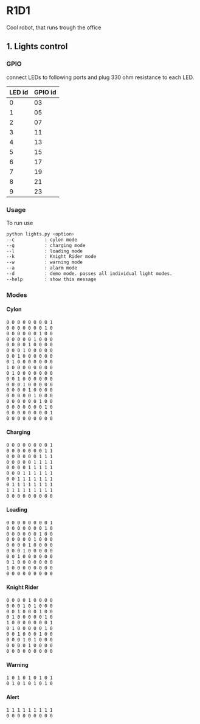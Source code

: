 # R1D1
Cool robot, that runs trough the office

## 1. Lights control 

### GPIO

connect LEDs to following ports and plug 330 ohm resistance to each LED.

LED id     | GPIO id
-------- | ---
0 | 03
1 | 05
2 | 07
3 | 11
4 | 13
5 | 15
6 | 17
7 | 19
8 | 21
9 | 23  

### Usage

To run use

```sh
python lights.py <option>
--c           : cylon mode
--g           : charging mode
--l           : loading mode
--k           : Knight Rider mode
--w           : warning mode
--a           : alarm mode
--d           : demo mode. passes all individual light modes.
--help        : show this message
```

### Modes

#### Cylon

```sh
0 0 0 0 0 0 0 0 1
0 0 0 0 0 0 0 1 0
0 0 0 0 0 0 1 0 0
0 0 0 0 0 1 0 0 0
0 0 0 0 1 0 0 0 0
0 0 0 1 0 0 0 0 0
0 0 1 0 0 0 0 0 0
0 1 0 0 0 0 0 0 0
1 0 0 0 0 0 0 0 0
0 1 0 0 0 0 0 0 0
0 0 1 0 0 0 0 0 0
0 0 0 1 0 0 0 0 0
0 0 0 0 1 0 0 0 0
0 0 0 0 0 1 0 0 0
0 0 0 0 0 0 1 0 0
0 0 0 0 0 0 0 1 0
0 0 0 0 0 0 0 0 1
0 0 0 0 0 0 0 0 0 
```

#### Charging

```sh
0 0 0 0 0 0 0 0 1
0 0 0 0 0 0 0 1 1
0 0 0 0 0 0 1 1 1
0 0 0 0 0 1 1 1 1
0 0 0 0 1 1 1 1 1
0 0 0 1 1 1 1 1 1
0 0 1 1 1 1 1 1 1
0 1 1 1 1 1 1 1 1
1 1 1 1 1 1 1 1 1
0 0 0 0 0 0 0 0 0 
```

#### Loading

```sh
0 0 0 0 0 0 0 0 1
0 0 0 0 0 0 0 1 0
0 0 0 0 0 0 1 0 0
0 0 0 0 0 1 0 0 0
0 0 0 0 1 0 0 0 0
0 0 0 1 0 0 0 0 0
0 0 1 0 0 0 0 0 0
0 1 0 0 0 0 0 0 0
1 0 0 0 0 0 0 0 0 
0 0 0 0 0 0 0 0 0 
```

#### Knight Rider

```sh
0 0 0 0 1 0 0 0 0
0 0 0 1 0 1 0 0 0
0 0 1 0 0 0 1 0 0 
0 1 0 0 0 0 0 1 0
1 0 0 0 0 0 0 0 1
0 1 0 0 0 0 0 1 0
0 0 1 0 0 0 1 0 0
0 0 0 1 0 1 0 0 0
0 0 0 0 1 0 0 0 0
0 0 0 0 0 0 0 0 0 
```

#### Warning

```sh
1 0 1 0 1 0 1 0 1
0 1 0 1 0 1 0 1 0
```

#### Alert

```sh
1 1 1 1 1 1 1 1 1
0 0 0 0 0 0 0 0 0
```
